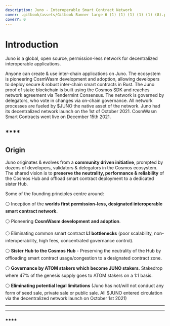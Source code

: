 ```yaml
---
description: Juno - Interoperable Smart Contract Network
cover: .gitbook/assets/Gitbook Banner large 6 (1) (1) (1) (1) (1) (8).png
coverY: 0
---
```


# Introduction

Juno is a global, open source, permission-less network for decentralized interoperable applications.&#x20;

Anyone can create & use inter-chain applications on Juno. The ecosystem is pioneering CosmWasm development and adoption, allowing developers to deploy secure & robust inter-chain smart contracts in Rust. The Juno proof of stake blockchain is built using the Cosmos SDK and reaches network agreement via Tendermint Consensus. The network is governed by delegators, who vote in changes via on-chain governance. All network processes are fueled by $JUNO the native asset of the network. Juno had its decentralized network launch on the 1st of October 2021. CosmWasm Smart Contracts went live on December 15th 2021.

## ****

## **Origin**

Juno originates & evolves from a **community driven initiative**, prompted by dozens of developers, validators & delegators in the Cosmos ecosystem. The shared vision is to **preserve the neutrality, performance & reliability** of the Cosmos Hub and offload smart contract deployment to a dedicated sister Hub.

Some of the founding principles centre around:

⚪️ Inception of the **worlds first permission-less, designated interoperable smart contract network.**

⚪️ Pioneering **CosmWasm development** **and adoption**.

⚪️ Eliminating common smart contract **L1 bottlenecks** (poor scalability, non-interoperability, high fees, concentrated governance control).

⚪️ **Sister Hub to the Cosmos Hub** - Preserving the neutrality of the Hub by offloading smart contract usage/congestion to a designated contract zone.

⚪️ **Governance by ATOM stakers which become JUNO stakers**. Stakedrop where 47% of the genesis supply goes to ATOM stakers on a 1:1 basis.

⚪️ **Eliminating potential legal limitations** (Juno has not/will not conduct any form of seed sale, private sale or public sale. All $JUNO entered circulation via the decentralized network launch on October 1st 2021)

****

****

### ****

